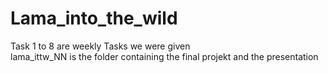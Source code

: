 # Lama_into_the_wild
Task 1 to 8 are weekly Tasks we were given  
lama_ittw_NN is the folder containing the final projekt and the presentation 
